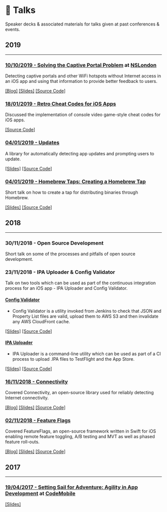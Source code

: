 # 🎤 Talks
Speaker decks & associated materials for talks given at past conferences & events.

## 2019

---

### [10/10/2019 - Solving the Captive Portal Problem](https://github.com/rwbutler/talks/blob/master/10-10-19-solving-the-captive-portal-problem.pdf) at [NSLondon](https://www.meetup.com/NSLondon/)
Detecting captive portals and other WiFi hotspots without Internet access in an iOS app and using that information to provide better feedback to users.

[[Blog]](https://medium.com/@rwbutler/solving-the-captive-portal-problem-on-ios-9a53ba2b381e) 
[[Slides]](https://github.com/rwbutler/talks/blob/master/10-10-19-solving-the-captive-portal-problem.pdf)
[[Source Code]](https://github.com/rwbutler/Connectivity/)

### [18/01/2019 - Retro Cheat Codes for iOS Apps](https://github.com/rwbutler/Cheats)

Discussed the implementation of console video game-style cheat codes for iOS apps.

[[Source Code]](https://github.com/rwbutler/Cheats)

### [04/01/2019 - Updates](https://github.com/rwbutler/Updates/blob/master/docs/presentations/updates.pdf)

A library for automatically detecting app updates and prompting users to update.

[[Slides]](https://github.com/rwbutler/Updates/blob/master/docs/presentations/updates.pdf)
[[Source Code]](https://github.com/rwbutler/Updates)

### [04/01/2019 - Homebrew Taps: Creating a Homebrew Tap](https://github.com/rwbutler/homebrew-tools/blob/master/docs/presentations/homebrew-taps-quickstart-guide.pdf)

Short talk on how to create a tap for distributing binaries through Homebrew.

[[Slides]](https://github.com/rwbutler/homebrew-tools/blob/master/docs/presentations/homebrew-taps-quickstart-guide.pdf)
[[Source Code]](https://github.com/rwbutler/homebrew-tools)

## 2018

---

### 30/11/2018 - Open Source Development

Short talk on some of the processes and pitfalls of open source development.

### 23/11/2018 - IPA Uploader & Config Validator

Talk on two tools which can be used as part of the continuous integration process for an iOS app - IPA Uploader and Config Validator.

#### [Config Validator](https://github.com/rwbutler/ConfigValidator)
- Config Validator is a utility invoked from Jenkins to check that JSON and Property List files are valid, upload them to AWS S3 and then invalidate any AWS CloudFront cache. 

[[Slides]](https://github.com/rwbutler/ConfigValidator/blob/master/docs/presentations/config-validator.pdf)
[[Source Code]](https://github.com/rwbutler/ConfigValidator)

#### [IPA Uploader](https://github.com/rwbutler/IPAUploader)
- IPA Uploader is a command-line utility which can be used as part of a CI process to upload .IPA files to TestFlight and the App Store. 

[[Slides]](https://github.com/rwbutler/IPAUploader/blob/master/docs/presentations/ipa-uploader.pdf)
[[Source Code]](https://github.com/rwbutler/IPAUploader)

### [16/11/2018 - Connectivity](https://github.com/rwbutler/Connectivity/blob/master/docs/presentations/connectivity.pdf)
Covered Connectivity, an open-source library used for reliably detecting Internet connectivity.

[[Blog]](https://medium.com/@rwbutler/solving-the-captive-portal-problem-on-ios-9a53ba2b381e) 
[[Slides]](https://github.com/rwbutler/Connectivity/blob/master/docs/presentations/connectivity.pdf)
[[Source Code]](https://github.com/rwbutler/Connectivity/)

### [02/11/2018 - Feature Flags](https://github.com/rwbutler/FeatureFlags/blob/master/docs/presentations/feature-flags.pdf)

Covered FeatureFlags, an open-source framework written in Swift for iOS enabling remote feature toggling, A/B testing and MVT as well as phased feature roll-outs. 

[[Blog]](https://medium.com/@rwbutler/feature-flags-a-b-testing-mvt-on-ios-718339ac7aa1) 
[[Slides]](https://github.com/rwbutler/FeatureFlags/blob/master/docs/presentations/feature-flags.pdf)
[[Source Code]](https://github.com/rwbutler/FeatureFlags/)

## 2017

---

### [19/04/2017 - Setting Sail for Adventure: Agility in App Development](https://github.com/rwbutler/talks/blob/master/17-04-19-codemobile-agility-in-app-development.pdf) at [CodeMobile](https://www.codemobile.co.uk)

[[Slides]](https://github.com/rwbutler/talks/blob/master/17-04-19-codemobile-agility-in-app-development.pdf)
